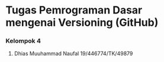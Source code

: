 # Tugas Pemrograman Dasar mengenai Versioning (GitHub)
### Kelompok 4
1. Dhias Muuhammad Naufal 19/446774/TK/49879
